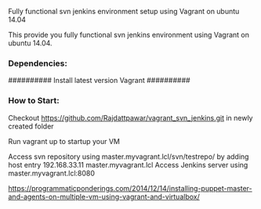 Fully functional svn jenkins environment setup using Vagrant on ubuntu 14.04

This provide you fully functional svn jenkins environment using Vagrant on ubuntu 14.04.

### Dependencies:
##########
Install latest version Vagrant
##########
### How to Start:

Checkout https://github.com/Rajdattpawar/vagrant_svn_jenkins.git in newly created folder

Run vagrant up to startup your VM

Access svn repository using master.myvagrant.lcl/svn/testrepo/ by adding host entry 192.168.33.11 master.myvagrant.lcl
Access Jenkins server using master.myvagrant.lcl:8080



https://programmaticponderings.com/2014/12/14/installing-puppet-master-and-agents-on-multiple-vm-using-vagrant-and-virtualbox/
